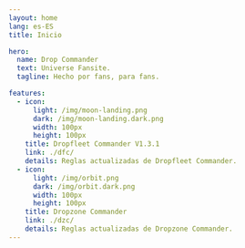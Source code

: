 ```yaml
---
layout: home
lang: es-ES
title: Inicio

hero:
  name: Drop Commander
  text: Universe Fansite.
  tagline: Hecho por fans, para fans.

features:
  - icon:
      light: /img/moon-landing.png
      dark: /img/moon-landing.dark.png
      width: 100px
      height: 100px
    title: Dropfleet Commander V1.3.1
    link: ./dfc/
    details: Reglas actualizadas de Dropfleet Commander.
  - icon:
      light: /img/orbit.png
      dark: /img/orbit.dark.png
      width: 100px
      height: 100px
    title: Dropzone Commander
    link: ./dzc/
    details: Reglas actualizadas de Dropzone Commander.
---
```


